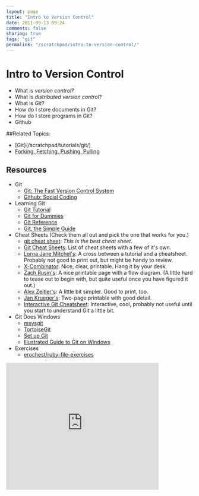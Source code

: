 ```yaml
---
layout: page
title: "Intro to Version Control"
date: 2011-09-13 09:24
comments: false
sharing: true
tags: "git"
permalink: "/scratchpad/intro-to-version-control/"
---
```


# Intro to Version Control

* What is *version control*?
* What is *distributed version control*?
* What is *Git*?
* How do I store documents in Git?
* How do I store programs in Git?
* Github

##Related Topics:
* [Git}(/scratchpad/tutorials/git/)
* [Forking, Fetching, Pushing, Pulling](/scratchpadhttp://www.scholarslab.org/dh-developer/forking-fetching-pushing-pulling/)

## Resources
* Git
  - [Git: The Fast Version Control System][1]
  - [Github: Social Coding][2]
* Learning Git
  - [Git Tutorial][3]
  - [Git for Dummies][4]
  - [Git Reference][5]
  - [Git, the Simple Guide][6]
* Cheat Sheets (Check them all out and pick the one that works for you.)
  - [git cheat sheet](http://rogerdudler.github.com/git-guide/files/git_cheat_sheet.pdf):
    *This is the best cheat sheet.*
  - [Git Cheat Sheets][7]: List of cheat sheets with a few of it's own.
  - [Lorna Jane Mitchel's][8]: A cross between a tutorial and a cheatsheet.
    Probably not good to print out, but might be handy to review.
  - [X-Combinator][9]: Nice, clear, printable. Hang it by your desk.
  - [Zach Rusin's][10]: A nice printable page with a flow diagram. (A little
    hard to tease out to begin with, but quite useful once you have figured it
    out.)
  - [Alex Zeitler's][11]: A little bit simpler. Good to print, too.
  - [Jan Krueger's][12]: Two-page printable with good detail.
  - [Interactive Git Cheatsheet][13]: Interactive, cool, probably not useful
    until you start to understand Git a little bit.
* Git Does Windows
  - [msysgit][14]
  - [TortoiseGit][15]
  - [Set up Git][16]
  - [Illustrated Guide to Git on Windows][17]
* Exercises
  - [erochest/ruby-file-exercises][18]

<iframe src="https://docs.google.com/present/embed?id=dhqw7hgz_114dwcx93dh" frameborder="0" width="410" height="342"></iframe>

[1]: http://git-scm.com/ 'Git'
[2]: https://github.com/ 'Github'
[3]: http://www.vogella.de/articles/Git/article.html 'Git Tutorial'
[4]: http://wiki.freegeek.org/index.php/Git_for_dummies 'Git for Dummies'
[5]: http://gitref.org/ 'Git Reference'
[6]: http://rogerdudler.github.com/git-guide/ 'Git, the Simple Guide'
[7]: http://help.github.com/git-cheat-sheets/ 'GitHub collection of cheat sheets'
[8]: http://thinkvitamin.com/code/starting-with-git-cheat-sheet/ 'Lorna Jane Mitchell'
[9]: http://www.xcombinator.com/2010/09/01/git-cheat-sheet-and-class-notes/ 'X-Combinator'
[10]: http://zrusin.blogspot.com/2007/09/git-cheat-sheet.html 'Zach Rusin'
[11]: https://github.com/AlexZeitler/gitcheatsheet 'Alex Zeitler'
[12]: http://jan-krueger.net/development/git-cheat-sheet-extended-edition 'Jan Krueger'
[13]: http://www.ndpsoftware.com/git-cheatsheet.html#loc=index; 'Interactive Git Cheatsheet'
[14]: http://code.google.com/p/msysgit/ 'msysgit'
[15]: http://code.google.com/p/tortoisegit/ 'TortoiseGit'
[16]: http://help.github.com/win-set-up-git/ 'Set up Git on Windows'
[17]: http://nathanj.github.com/gitguide/tour.html 'An Illustrated Guide to Git on Windows'
[18]: https://github.com/erochest/ruby-file-exercises 'ruby-file-exercises'

